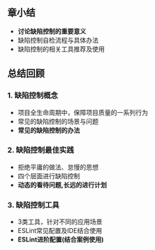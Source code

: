 ## 章小结
* **讨论缺陷控制的重要意义**
* 缺陷控制自检流程与具体办法
* 缺陷控制的相关工具推荐及使用

## 总结回顾
### 1. 缺陷控制概念
* 项目全生命周期中，保障项目质量的一系列行为
* 常见的缺陷控制的场景与问题
* **常见的缺陷控制的办法**

### 2. 缺陷控制最佳实践
* 拒绝平庸的做法、怠慢的思想
* 四个层面进行缺陷控制
* **动态的看待问题,长远的进行计划**

### 3. 缺陷控制工具
* 3类工具，针对不同的应用场景
* ESLint常见配置及IDE结合使用
* **ESLint进阶配置(结合案例使用)**